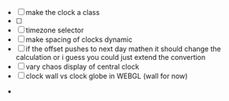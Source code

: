 - [ ] make the clock a class
- [ ] 
- [ ] timezone selector
- [ ] make spacing of clocks dynamic
- [ ] if the offset pushes to next day mathen it should change the calculation or i guess you could just extend the convertion 
- [ ] vary chaos display of central clock
- [ ] clock wall vs clock globe in WEBGL (wall for now)
-